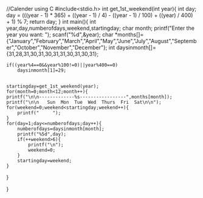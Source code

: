 //Calender using C
#include<stdio.h>
int get_1st_weekend(int year){
	int day;
	day = (((year - 1) * 365) + ((year - 1) / 4) - ((year - 1) / 100) + ((year) / 400) + 1) % 7;
	return day;
}
int main(){
	int year,day,numberofdays,weekend,startingday;
	char month;
	printf("Enter the year you want: ");
	scanf("%d",&year);
    char *months[]={"January","February","March","April","May","June","July","August","September","October","November","December"};
    int daysinmonth[]={31,28,31,30,31,30,31,31,30,31,30,31};

    if((year%4==0&&year%100!=0)||year%400==0)
    	daysinmonth[1]=29;


    startingday=get_1st_weekend(year);
    for(month=0;month<12;month++){
    printf("\n\n-------------%s-----------------",months[month]);
    printf("\n\n   Sun  Mon  Tue  Wed  Thurs  Fri  Sat\n\n");
    for(weekend=0;weekend<startingday;weekend++){
    	printf("     ");
	}
    for(day=1;day<=numberofdays;day++){
    	numberofdays=daysinmonth[month];
    	printf("%5d",day);
    	if(++weekend>6){
    		printf("\n");
    		weekend=0;
		}
		startingday=weekend;
	}
}


}
